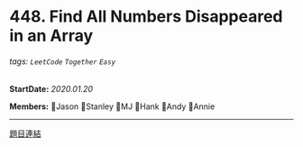 # 448. Find All Numbers Disappeared in an Array

###### tags: `LeetCode` `Together` `Easy`

**StartDate:** *2020.01.20*

**Members:** 🐣Jason 🐣Stanley 🐣MJ 🐣Hank 🐣Andy 🐣Annie

---

[題目連結](https://leetcode.com/problems/find-all-numbers-disappeared-in-an-array/)

